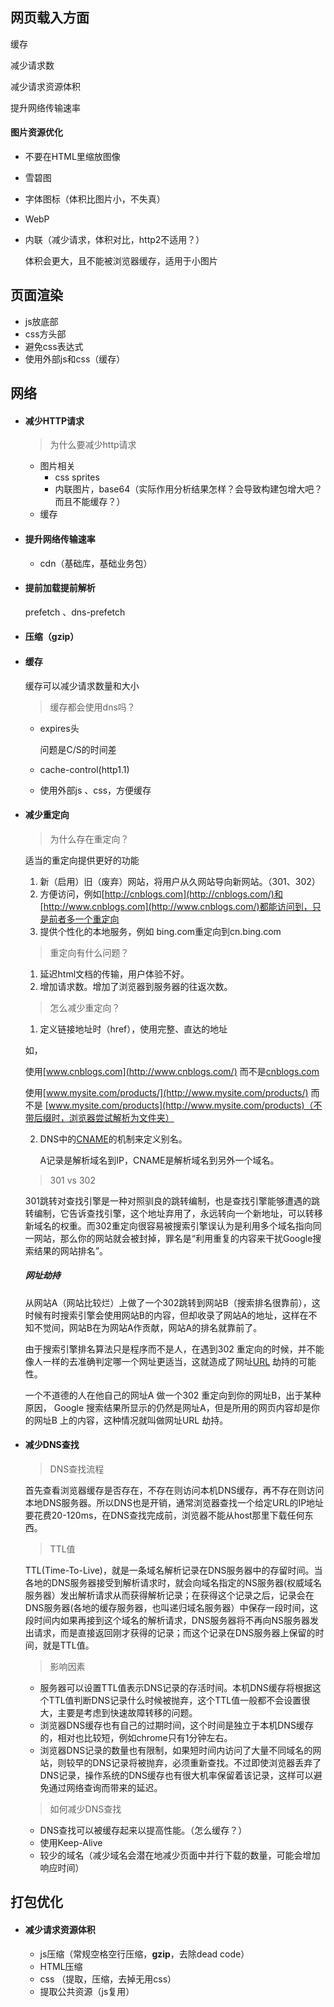 ## 网页载入方面

缓存

减少请求数

减少请求资源体积

提升网络传输速率











#### 图片资源优化

- 不要在HTML里缩放图像

- 雪碧图

- 字体图标（体积比图片小，不失真）

- WebP

- 内联（减少请求，体积对比，http2不适用？）

  体积会更大，且不能被浏览器缓存，适用于小图片





## 页面渲染

- js放底部
- css方头部
- 避免css表达式
- 使用外部js和css（缓存）



## 网络

- #### 减少HTTP请求

  > 为什么要减少http请求

  - 图片相关
    - css sprites
    - 内联图片，base64（实际作用分析结果怎样？会导致构建包增大吧？而且不能缓存？）
  - 缓存

- #### 提升网络传输速率

  - cdn（基础库，基础业务包）

- #### 提前加载提前解析

  prefetch 、dns-prefetch

- #### 压缩（gzip）

- #### 缓存

  缓存可以减少请求数量和大小

  > 缓存都会使用dns吗？

  - expires头

    问题是C/S的时间差

  - cache-control(http1.1)

  - 使用外部js 、css，方便缓存

- #### 减少重定向

  > 为什么存在重定向？

  适当的重定向提供更好的功能

  1. 新（启用）旧（废弃）网站，将用户从久网站导向新网站。（301、302）
  2. 方便访问，例如[http://cnblogs.com](http://cnblogs.com/)和[http://www.cnblogs.com](http://www.cnblogs.com/)都能访问到，只是前者多一个重定向
  3. 提供个性化的本地服务，例如 bing.com重定向到cn.bing.com

  > 重定向有什么问题？

  1. 延迟html文档的传输，用户体验不好。
  2. 增加请求数。增加了浏览器到服务器的往返次数。

  > 怎么减少重定向？

  1.  定义链接地址时（href），使用完整、直达的地址

     如，

     使用[www.cnblogs.com](http://www.cnblogs.com/) 而不是[cnblogs.com](cnblogs.com)

     使用[www.mysite.com/products/](http://www.mysite.com/products/) 而不是 [www.mysite.com/products](http://www.mysite.com/products)（不带后缀时，浏览器尝试解析为文件夹）

  2. DNS中的[CNAME](http://en.wikipedia.org/wiki/CNAME_record)的机制来定义别名。

     A记录是解析域名到IP，CNAME是解析域名到另外一个域名。

  > 301 vs 302

  301跳转对查找引擎是一种对照驯良的跳转编制，也是查找引擎能够遭遇的跳转编制，它告诉查找引擎，这个地址弃用了，永远转向一个新地址，可以转移新域名的权重。而302重定向很容易被搜索引擎误认为是利用多个域名指向同一网站，那么你的网站就会被封掉，罪名是“利用重复的内容来干扰Google搜索结果的网站排名”。

  ##### 网址劫持

  从网站A（网站比较烂）上做了一个302跳转到网站B（搜索排名很靠前），这时候有时搜索引擎会使用网站B的内容，但却收录了网站A的地址，这样在不知不觉间，网站B在为网站A作贡献，网站A的排名就靠前了。

  由于搜索引擎排名算法只是程序而不是人，在遇到302 重定向的时候，并不能像人一样的去准确判定哪一个网址更适当，这就造成了网址[URL](http://baike.baidu.com/view/1496.htm) 劫持的可能性。

  一个不道德的人在他自己的网址A 做一个302 重定向到你的网址B，出于某种原因， Google 搜索结果所显示的仍然是网址A，但是所用的网页内容却是你的网址B 上的内容，这种情况就叫做网址URL 劫持。

- #### 减少DNS查找

  > DNS查找流程

  首先查看浏览器缓存是否存在，不存在则访问本机DNS缓存，再不存在则访问本地DNS服务器。所以DNS也是开销，通常浏览器查找一个给定URL的IP地址要花费20-120ms，在DNS查找完成前，浏览器不能从host那里下载任何东西。

  > TTL值

  TTL(Time-To-Live)，就是一条域名解析记录在DNS服务器中的存留时间。当各地的DNS服务器接受到解析请求时，就会向域名指定的NS服务器(权威域名服务器）发出解析请求从而获得解析记录；在获得这个记录之后，记录会在DNS服务器(各地的缓存服务器，也叫递归域名服务器）中保存一段时间，这段时间内如果再接到这个域名的解析请求，DNS服务器将不再向NS服务器发出请求，而是直接返回刚才获得的记录；而这个记录在DNS服务器上保留的时间，就是TTL值。

  > 影响因素

  - 服务器可以设置TTL值表示DNS记录的存活时间。本机DNS缓存将根据这个TTL值判断DNS记录什么时候被抛弃，这个TTL值一般都不会设置很大，主要是考虑到快速故障转移的问题。
  - 浏览器DNS缓存也有自己的过期时间，这个时间是独立于本机DNS缓存的，相对也比较短，例如chrome只有1分钟左右。
  - 浏览器DNS记录的数量也有限制，如果短时间内访问了大量不同域名的网站，则较早的DNS记录将被抛弃，必须重新查找。不过即使浏览器丢弃了DNS记录，操作系统的DNS缓存也有很大机率保留着该记录，这样可以避免通过网络查询而带来的延迟。

  > 如何减少DNS查找

  - DNS查找可以被缓存起来以提高性能。（怎么缓存？）
  - 使用Keep-Alive
  - 较少的域名（减少域名会潜在地减少页面中并行下载的数量，可能会增加响应时间）

  





## 打包优化

- #### 减少请求资源体积
  - js压缩（常规空格空行压缩，**gzip**，去除dead code）
  - HTML压缩
  - css （提取，压缩，去掉无用css）
  - 提取公共资源（js复用）

  













